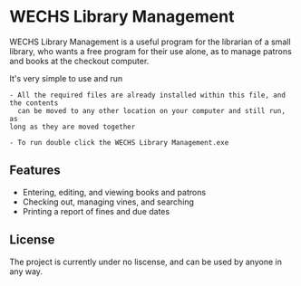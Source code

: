 WECHS Library Management
========

WECHS Library Management is a useful program for the librarian of a small library, who wants a free program
for their use alone, as to manage patrons and books at the checkout computer.

It's very simple to use and run
	
	- All the required files are already installed within this file, and the contents 
	  can be moved to any other location on your computer and still run, as 
    long as they are moved together
	
	- To run double click the WECHS Library Management.exe

Features
--------

- Entering, editing, and viewing books and patrons
- Checking out, managing vines, and searching
- Printing a report of fines and due dates


License
-------

The project is currently under no liscense, and can be used by anyone in any way.
